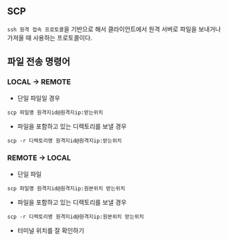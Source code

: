 ## SCP

`ssh 원격 접속 프로토콜`을 기반으로 해서 클라이언트에서 원격 서버로 파일을 보내거나 가져올 때 사용하는 프로토콜이다.

## 파일 전송 명령어

### LOCAL → REMOTE

- 단일 파일일 경우

`scp 파일명 원격지id@원격지ip:받는위치`

- 파일을 포함하고 있는 디렉토리를 보낼 경우

`scp -r 디렉토리명 원격지id@원격지ip:받는위치`

### REMOTE → LOCAL

- 단일 파일

`scp 파일명 원격지id@원격지ip:원본위치 받는위치`

- 파일을 포함하고 있는 디렉토리를 보낼 경우

`scp -r 디렉토리명 원격지id@원격지ip:원본위치 받는위치`


* 터미널 위치를 잘 확인하기